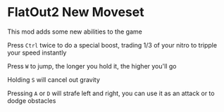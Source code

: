# FlatOut2 New Moveset
This mod adds some new abilities to the game

Press ```Ctrl``` twice to do a special boost, trading 1/3 of your nitro to tripple your speed instantly

Press ```W``` to jump, the longer you hold it, the higher you'll go

Holding ```S``` will cancel out gravity

Pressing ```A``` or ```D``` will strafe left and right, you can use it as an attack or to dodge obstacles
